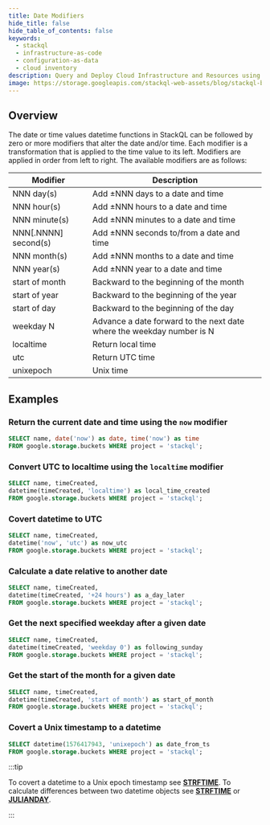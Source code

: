 ```yaml
---
title: Date Modifiers
hide_title: false
hide_table_of_contents: false
keywords:
  - stackql
  - infrastructure-as-code
  - configuration-as-data
  - cloud inventory
description: Query and Deploy Cloud Infrastructure and Resources using SQL
image: https://storage.googleapis.com/stackql-web-assets/blog/stackql-blog-post-featured-image.png
---
```


## Overview

The date or time values datetime functions in StackQL can be followed by zero or more modifiers that alter the date and/or time. Each modifier is a transformation that is applied to the time value to its left. Modifiers are applied in order from left to right. The available modifiers are as follows:

| Modifier             | Description                                                           |
|----------------------|-----------------------------------------------------------------------|
| NNN day(s)           | Add ±NNN days to a date and time                                      |
| NNN hour(s)          | Add ±NNN hours to a date and time                                     |
| NNN minute(s)        | Add ±NNN minutes to a date and time                                   |
| NNN[.NNNN] second(s) | Add ±NNN seconds to/from a date and time                              |
| NNN month(s)         | Add ±NNN months to a date and time                                    |
| NNN year(s)          | Add ±NNN year to a date and time                                      |
| start of month       | Backward to the beginning of the month                                |
| start of year        | Backward to the beginning of the year                                 |
| start of day         | Backward to the beginning of the day                                  |
| weekday N            | Advance a date forward to the next date where the weekday number is N |
| localtime            | Return local time                                                     |
| utc                  | Return UTC time                                                       |
| unixepoch            | Unix time                                                             |

## Examples

### Return the current date and time using the `now` modifier

```sql
SELECT name, date('now') as date, time('now') as time
FROM google.storage.buckets WHERE project = 'stackql';
```

### Convert UTC to localtime using the `localtime` modifier

```sql
SELECT name, timeCreated,
datetime(timeCreated, 'localtime') as local_time_created
FROM google.storage.buckets WHERE project = 'stackql';
```

### Covert datetime to UTC

```sql
SELECT name, timeCreated,
datetime('now', 'utc') as now_utc
FROM google.storage.buckets WHERE project = 'stackql';
```

### Calculate a date relative to another date

```sql
SELECT name, timeCreated,
datetime(timeCreated, '+24 hours') as a_day_later
FROM google.storage.buckets WHERE project = 'stackql';
```

### Get the next specified weekday after a given date

```sql
SELECT name, timeCreated,
datetime(timeCreated, 'weekday 0') as following_sunday
FROM google.storage.buckets WHERE project = 'stackql';
```

### Get the start of the month for a given date

```sql
SELECT name, timeCreated,
datetime(timeCreated, 'start of month') as start_of_month
FROM google.storage.buckets WHERE project = 'stackql';
```

### Covert a Unix timestamp to a datetime

```sql
SELECT datetime(1576417943, 'unixepoch') as date_from_ts
FROM google.storage.buckets WHERE project = 'stackql';
```

:::tip 

To covert a datetime to a Unix epoch timestamp see [**STRFTIME**](/docs/language-spec/functions/datetime/strftime).  To calculate differences between two datetime objects see [**STRFTIME**](/docs/language-spec/functions/datetime/strftime) or [**JULIANDAY**](/docs/language-spec/functions/datetime/julianday).

:::
